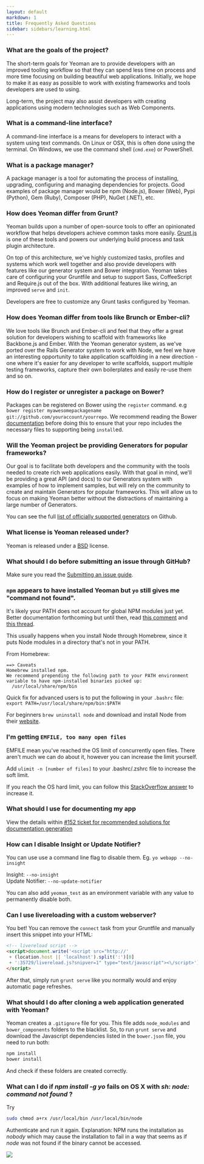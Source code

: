 ```yaml
---
layout: default
markdown: 1
title: Frequently Asked Questions
sidebar: sidebars/learning.html
---
```


### What are the goals of the project?

The short-term goals for Yeoman are to provide developers with an improved tooling workflow so that they can spend less time on process and more time focusing on building beautiful web applications. Initially, we hope to make it as easy as possible to work with existing frameworks and tools developers are used to using.

Long-term, the project may also assist developers with creating applications using modern technologies such as Web Components.


### What is a command-line interface?

A command-line interface is a means for developers to interact with a system using text commands. On Linux or OSX, this is often done using the terminal. On Windows, we use the command shell (`cmd.exe`) or PowerShell.


### What is a package manager?

A package manager is a tool for automating the process of installing, upgrading, configuring and managing dependencies for projects. Good examples of package manager would be npm (Node.js), Bower (Web), Pypi (Python), Gem (Ruby), Composer (PHP), NuGet (.NET), etc.


### How does Yeoman differ from Grunt?

Yeoman builds upon a number of open-source tools to offer an opinionated workflow that helps developers achieve common tasks more easily. [Grunt.js](http://gruntjs.com) is one of these tools and powers our underlying build process and task plugin architecture.

On top of this architecture, we've highly customized tasks, profiles and systems which work well together and also provide developers with features like our generator system and Bower integration. Yeoman takes care of configuring your Gruntfile and setup to support Sass, CoffeeScript and Require.js out of the box. With additional features like wiring, an improved `serve` and `init`.

Developers are free to customize any Grunt tasks configured by Yeoman.


### How does Yeoman differ from tools like Brunch or Ember-cli?

We love tools like Brunch and Ember-cli and feel that they offer a great solution for developers wishing to scaffold with frameworks like Backbone.js and Ember. With the Yeoman generator system, as we've ported over the Rails Generator system to work with Node, we feel we have an interesting opportunity to take application scaffolding in a new direction - one where it's easier for any developer to write scaffolds, support multiple testing frameworks, capture their own boilerplates and easily re-use them and so on.


### How do I register or unregister a package on Bower?

Packages can be registered on Bower using the `register` command. e.g `bower register myawesomepackagename git://github.com/youraccount/yourrepo`. We recommend reading the Bower [documentation](http://bower.io) before doing this to ensure that your repo includes the necessary files to supporting being `install`ed.


### Will the Yeoman project be providing Generators for popular frameworks?

Our goal is to facilitate both developers and the community with the tools needed to create rich web applications easily. With that goal in mind, we'll be providing a great API (and docs) to our Generators system with examples of how to implement samples, but will rely on the community to create and maintain Generators for popular frameworks. This will allow us to focus on making Yeoman better without the distractions of maintaining a large number of Generators.

You can see the full [list of officially supported generators](https://github.com/yeoman?query=generator-) on Github.


### What license is Yeoman released under?

Yeoman is released under a [BSD](http://opensource.org/licenses/bsd-license.php/) license.


### What should I do before submitting an issue through GitHub?

Make sure you read the [Submitting an issue guide](/contributing/opening-issues.html).


### `npm` appears to have installed Yeoman but `yo` still gives me "command not found".

It's likely your PATH does not account for global NPM modules just yet. Better documentation forthcoming but until then, read [this comment](https://github.com/yeoman/yeoman/issues/466#issuecomment-8602733) and [this thread](https://github.com/yeoman/yeoman/issues/430#issuecomment-8597663).

This usually happens when you install Node through Homebrew, since it puts Node modules in a directory that's not in your PATH.

From Homebrew:

```
==> Caveats
Homebrew installed npm.
We recommend prepending the following path to your PATH environment
variable to have npm-installed binaries picked up:
  /usr/local/share/npm/bin
```

Quick fix for advanced users is to put the following in your `.bashrc` file:
`export PATH=/usr/local/share/npm/bin:$PATH`

For beginners `brew uninstall node` and download and install Node from their [website](http://nodejs.org).


### I'm getting `EMFILE, too many open files`

EMFILE mean you've reached the OS limit of concurrently open files. There aren't much we can do about it, however you can increase the limit yourself.

Add `ulimit -n [number of files]` to your .bashrc/.zshrc file to increase the soft limit.

If you reach the OS hard limit, you can follow this [StackOverflow answer](http://stackoverflow.com/a/34645/64949) to increase it.



### What should I use for documenting my app

View the details within [#152 ticket for recommended solutions for documentation generation](https://github.com/yeoman/yeoman/issues/152#issuecomment-7081670)


### How can I disable Insight or Update Notifier?

You can use use a command line flag to disable them. Eg. `yo webapp --no-insight`

Insight: `--no-insight`  
Update Notifier: `--no-update-notifier`

You can also add `yeoman_test` as an environment variable with any value to permanently disable both.


### Can I use livereloading with a custom webserver?

You bet! You can remove the `connect` task from your Gruntfile and manually insert this snippet into your HTML:

```html
<!-- livereload script -->
<script>document.write('<script src="http://'
 + (location.host || 'localhost').split(':')[0]
 + ':35729/livereload.js?snipver=1" type="text/javascript"><\/script>')
</script>
```

After that, simply run `grunt serve` like you normally would and enjoy automatic page refreshes.


### What should I do after cloning a web application generated with Yeoman?

Yeoman creates a `.gitignore` file for you. This file adds `node_modules` and `bower_components` folders to the blacklist. So, to run `grunt serve` and download the Javascript dependencies listed in the `bower.json` file, you need to run both:

```sh
npm install
bower install
```

And check if these folders are created correctly.

### What can I do if _npm install -g yo_ fails on OS X with _sh: node: command not found_ ?

Try

```sh
sudo chmod a+rx /usr/local/bin /usr/local/bin/node
```

Authenticate and run it again.
Explanation: NPM runs the installation as _nobody_ which may cause the installation to fail in a way that seems as if _node_ was not found if the binary cannot be accessed.

<img src="/assets/img/yeoman-009.png" class="character">
